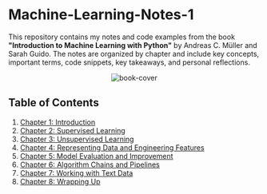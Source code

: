 # Machine-Learning-Notes-1

This repository contains my notes and code examples from the book **"Introduction to Machine Learning with Python"** by Andreas C. Müller and Sarah Guido. The notes are organized by chapter and include key concepts, important terms, code snippets, key takeaways, and personal reflections.

<div style="text-align: center;">
  <img src="https://m.media-amazon.com/images/I/51wF9ONArKL.jpg" alt="book-cover">
</div>

## Table of Contents

1. [Chapter 1: Introduction](chapter1/readme.md)
2. [Chapter 2: Supervised Learning](chapter2/readme.md)
3. [Chapter 3: Unsupervised Learning](chapter3/readme.md)
4. [Chapter 4: Representing Data and Engineering Features](chapter4/readme.md)
5. [Chapter 5: Model Evaluation and Improvement](chapter5/readme.md)
6. [Chapter 6: Algorithm Chains and Pipelines](chapter6/readme.md)
7. [Chapter 7: Working with Text Data](chapter7/readme.md)
8. [Chapter 8: Wrapping Up](chapter8/readme.md)
